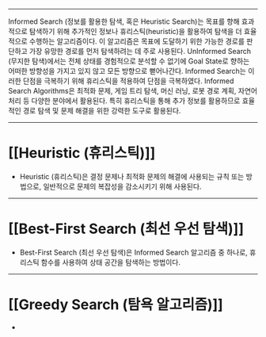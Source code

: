 
---
Informed Search (정보를 활용한 탐색, 혹은 Heuristic Search)는 목표를 향해 효과적으로 탐색하기 위해 추가적인 정보나 휴리스틱(heuristic)을 활용하여 탐색을 더 효율적으로 수행하는 알고리즘이다. 이 알고리즘은 목표에 도달하기 위한 가능한 경로를 판단하고 가장 유망한 경로를 먼저 탐색하려는 데 주로 사용된다.
UnInformed Search (무지한 탐색)에서는 전체 상태를 경험적으로 분석할 수 없기에 Goal State로 향하는 어떠한 방향성을 가지고 있지 않고 모든 방향으로 뻗어나간다. Informed Search는 이러한 단점을 극복하기 위해 휴리스틱을 적용하여 단점을 극복하였다.
Informed Search Algorithms은 최적화 문제, 게임 트리 탐색, 머신 러닝, 로봇 경로 계획, 자연어 처리 등 다양한 분야에서 활용된다. 특히 휴리스틱을 통해 추가 정보를 활용하므로 효율적인 경로 탐색 및 문제 해결을 위한 강력한 도구로 활용된다.

---
# [[Heuristic (휴리스틱)]]

- Heuristic (휴리스틱)은 결정 문제나 최적화 문제의 해결에 사용되는 규칙 또는 방법으로, 일반적으로 문제의 복잡성을 감소시키기 위해 사용된다.
---
# [[Best-First Search (최선 우선 탐색)]]

- Best-First Search (최선 우선 탐색)은 Informed Search 알고리즘 중 하나로, 휴리스틱 함수를 사용하여 상태 공간을 탐색하는 방법이다.

---
# [[Greedy Search (탐욕 알고리즘)]]

- 